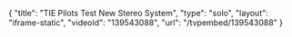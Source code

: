 {
    "title": "TIE Pilots Test New Stereo System",
    "type": "solo",
    "layout": "iframe-static",
    "videoId": "139543088",
    "url": "\/tvpembed\/139543088"
}